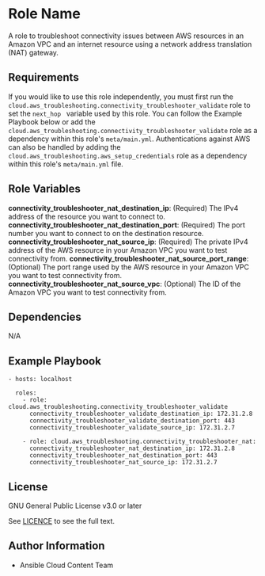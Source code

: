 Role Name
=========

A role to troubleshoot connectivity issues between AWS resources in an Amazon VPC and an internet resource using a network address translation (NAT) gateway.

Requirements
------------

If you would like to use this role independently, you must first run the `cloud.aws_troubleshooting.connectivity_troubleshooter_validate` role to set the  `next_hop ` variable used by this role. You can follow the Example Playbook below or add the `cloud.aws_troubleshooting.connectivity_troubleshooter_validate` role as a dependency within this role's `meta/main.yml`. Authentications against AWS can also be handled by adding the `cloud.aws_troubleshooting.aws_setup_credentials` role as a dependency within this role's `meta/main.yml` file.

Role Variables
--------------

**connectivity_troubleshooter_nat_destination_ip**: (Required) The IPv4 address of the resource you want to connect to.
**connectivity_troubleshooter_nat_destination_port**: (Required) The port number you want to connect to on the destination resource.
**connectivity_troubleshooter_nat_source_ip**: (Required) The private IPv4 address of the AWS resource in your Amazon VPC you want to test connectivity from.
**connectivity_troubleshooter_nat_source_port_range**: (Optional) The port range used by the AWS resource in your Amazon VPC you want to test connectivity from.
**connectivity_troubleshooter_nat_source_vpc**: (Optional) The ID of the Amazon VPC you want to test connectivity from.

Dependencies
------------

N/A

Example Playbook
----------------

    - hosts: localhost

      roles:
        - role: cloud.aws_troubleshooting.connectivity_troubleshooter_validate
          connectivity_troubleshooter_validate_destination_ip: 172.31.2.8
          connectivity_troubleshooter_validate_destination_port: 443
          connectivity_troubleshooter_validate_source_ip: 172.31.2.7

        - role: cloud.aws_troubleshooting.connectivity_troubleshooter_nat:
          connectivity_troubleshooter_nat_destination_ip: 172.31.2.8
          connectivity_troubleshooter_nat_destination_port: 443
          connectivity_troubleshooter_nat_source_ip: 172.31.2.7

License
-------

GNU General Public License v3.0 or later

See [LICENCE](https://github.com/redhat-cop/cloud.aws_troubleshooting/blob/main/LICENSE) to see the full text.

Author Information
------------------

- Ansible Cloud Content Team
